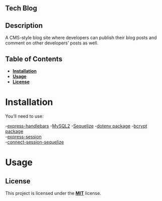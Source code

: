 ## Tech Blog

## Description

A CMS-style blog site where developers can publish their blog posts and comment on other developers’ posts as well.

## Table of Contents

- [**Installation**](#installation)
- [**Usage**](#usage)
- [**License**](#license)


# Installation

You’ll need to use:

-[express-handlebars](https://www.npmjs.com/package/express-handlebars)
-[MySQL2](https://www.npmjs.com/package/mysql2) 
-[Sequelize](https://www.npmjs.com/package/sequelize) 
-[dotenv package](https://www.npmjs.com/package/dotenv)
-[bcrypt package](https://www.npmjs.com/package/bcrypt)  
-[express-session](https://www.npmjs.com/package/express-session)  
-[connect-session-sequelize](https://www.npmjs.com/package/connect-session-sequelize) 


# Usage


## License
This project is licensed under the [**MIT**](https://opensource.org/licenses/MIT) license.

